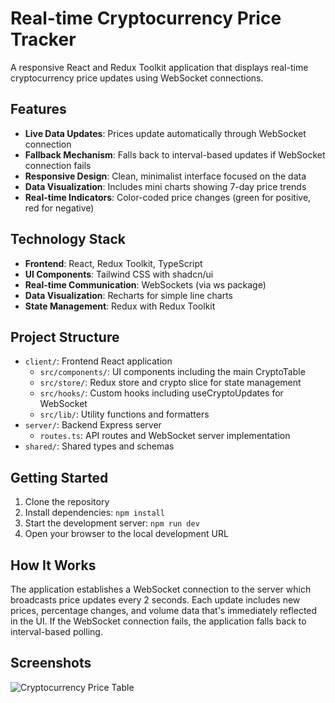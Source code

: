 # Real-time Cryptocurrency Price Tracker

A responsive React and Redux Toolkit application that displays real-time cryptocurrency price updates using WebSocket connections.

## Features

- **Live Data Updates**: Prices update automatically through WebSocket connection
- **Fallback Mechanism**: Falls back to interval-based updates if WebSocket connection fails
- **Responsive Design**: Clean, minimalist interface focused on the data
- **Data Visualization**: Includes mini charts showing 7-day price trends
- **Real-time Indicators**: Color-coded price changes (green for positive, red for negative)

## Technology Stack

- **Frontend**: React, Redux Toolkit, TypeScript
- **UI Components**: Tailwind CSS with shadcn/ui
- **Real-time Communication**: WebSockets (via ws package)
- **Data Visualization**: Recharts for simple line charts
- **State Management**: Redux with Redux Toolkit

## Project Structure

- `client/`: Frontend React application
  - `src/components/`: UI components including the main CryptoTable
  - `src/store/`: Redux store and crypto slice for state management
  - `src/hooks/`: Custom hooks including useCryptoUpdates for WebSocket
  - `src/lib/`: Utility functions and formatters
- `server/`: Backend Express server
  - `routes.ts`: API routes and WebSocket server implementation
- `shared/`: Shared types and schemas

## Getting Started

1. Clone the repository
2. Install dependencies: `npm install`
3. Start the development server: `npm run dev`
4. Open your browser to the local development URL

## How It Works

The application establishes a WebSocket connection to the server which broadcasts price updates every 2 seconds. Each update includes new prices, percentage changes, and volume data that's immediately reflected in the UI. If the WebSocket connection fails, the application falls back to interval-based polling.

## Screenshots

![Cryptocurrency Price Table](screenshot.png)